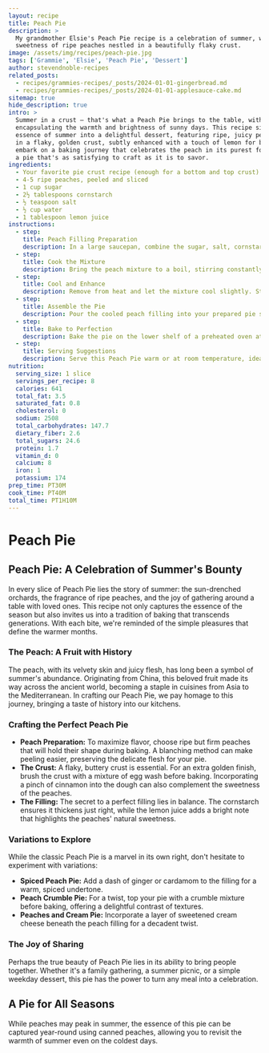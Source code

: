 ```yaml
---
layout: recipe
title: Peach Pie
description: >
  My grandmother Elsie's Peach Pie recipe is a celebration of summer, with sun-kissed
  sweetness of ripe peaches nestled in a beautifully flaky crust.
image: /assets/img/recipes/peach-pie.jpg
tags: ['Grammie', 'Elsie', 'Peach Pie', 'Dessert']
author: stevendnoble-recipes
related_posts:
  - recipes/grammies-recipes/_posts/2024-01-01-gingerbread.md
  - recipes/grammies-recipes/_posts/2024-01-01-applesauce-cake.md
sitemap: true
hide_description: true
intro: >
  Summer in a crust – that's what a Peach Pie brings to the table, with each bite
  encapsulating the warmth and brightness of sunny days. This recipe simplifies the
  essence of summer into a delightful dessert, featuring ripe, juicy peaches enveloped
  in a flaky, golden crust, subtly enhanced with a touch of lemon for balance. Let's
  embark on a baking journey that celebrates the peach in its purest form, making for
  a pie that's as satisfying to craft as it is to savor.
ingredients:
  - Your favorite pie crust recipe (enough for a bottom and top crust)
  - 4-5 ripe peaches, peeled and sliced
  - 1 cup sugar
  - 2½ tablespoons cornstarch
  - ½ teaspoon salt
  - ½ cup water
  - 1 tablespoon lemon juice
instructions:
  - step:
    title: Peach Filling Preparation
    description: In a large saucepan, combine the sugar, salt, cornstarch, and water. Add the sliced peaches to the mixture, ensuring they're well-coated.
  - step:
    title: Cook the Mixture
    description: Bring the peach mixture to a boil, stirring constantly, and let it boil for 1 minute. This process thickens the filling and concentrates the flavors.
  - step:
    title: Cool and Enhance
    description: Remove from heat and let the mixture cool slightly. Stir in the lemon juice for a hint of brightness.
  - step:
    title: Assemble the Pie
    description: Pour the cooled peach filling into your prepared pie shell. Cover with the top crust, sealing the edges and cutting slits for steam to escape.
  - step:
    title: Bake to Perfection
    description: Bake the pie on the lower shelf of a preheated oven at 425°F for about 30 minutes, or until the crust is golden brown and the filling is bubbly.
  - step:
    title: Serving Suggestions
    description: Serve this Peach Pie warm or at room temperature, ideally with a scoop of vanilla ice cream on the side for a classic pairing that never fails to delight.
nutrition:
  serving_size: 1 slice
  servings_per_recipe: 8
  calories: 641
  total_fat: 3.5
  saturated_fat: 0.8
  cholesterol: 0
  sodium: 2508
  total_carbohydrates: 147.7
  dietary_fiber: 2.6
  total_sugars: 24.6
  protein: 1.7
  vitamin_d: 0
  calcium: 8
  iron: 1
  potassium: 174
prep_time: PT30M
cook_time: PT40M
total_time: PT1H10M
---
```


# Peach Pie

## Peach Pie: A Celebration of Summer's Bounty

In every slice of Peach Pie lies the story of summer: the sun-drenched orchards, the fragrance of ripe peaches, and the joy of gathering around a table with loved ones. This recipe not only captures the essence of the season but also invites us into a tradition of baking that transcends generations. With each bite, we're reminded of the simple pleasures that define the warmer months.

### The Peach: A Fruit with History

The peach, with its velvety skin and juicy flesh, has long been a symbol of summer's abundance. Originating from China, this beloved fruit made its way across the ancient world, becoming a staple in cuisines from Asia to the Mediterranean. In crafting our Peach Pie, we pay homage to this journey, bringing a taste of history into our kitchens.

### Crafting the Perfect Peach Pie

* **Peach Preparation:** To maximize flavor, choose ripe but firm peaches that will hold their shape during baking. A blanching method can make peeling easier, preserving the delicate flesh for your pie.
* **The Crust:** A flaky, buttery crust is essential. For an extra golden finish, brush the crust with a mixture of egg wash before baking. Incorporating a pinch of cinnamon into the dough can also complement the sweetness of the peaches.
* **The Filling:** The secret to a perfect filling lies in balance. The cornstarch ensures it thickens just right, while the lemon juice adds a bright note that highlights the peaches' natural sweetness.

### Variations to Explore

While the classic Peach Pie is a marvel in its own right, don't hesitate to experiment with variations:

* **Spiced Peach Pie:** Add a dash of ginger or cardamom to the filling for a warm, spiced undertone.
* **Peach Crumble Pie:** For a twist, top your pie with a crumble mixture before baking, offering a delightful contrast of textures.
* **Peaches and Cream Pie:** Incorporate a layer of sweetened cream cheese beneath the peach filling for a decadent twist.

### The Joy of Sharing

Perhaps the true beauty of Peach Pie lies in its ability to bring people together. Whether it's a family gathering, a summer picnic, or a simple weekday dessert, this pie has the power to turn any meal into a celebration.

## A Pie for All Seasons

While peaches may peak in summer, the essence of this pie can be captured year-round using canned peaches, allowing you to revisit the warmth of summer even on the coldest days.
